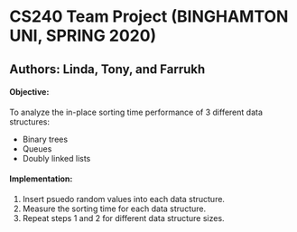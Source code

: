 # CS240 Team Project (BINGHAMTON UNI, SPRING 2020)
## Authors: Linda, Tony, and Farrukh

#### Objective:
To analyze the in-place sorting time performance of 3 different data structures:
- Binary trees
- Queues
- Doubly linked lists
  
#### Implementation:
1. Insert psuedo random values into each data structure.
2. Measure the sorting time for each data structure.
3. Repeat steps 1 and 2 for different data structure sizes.
